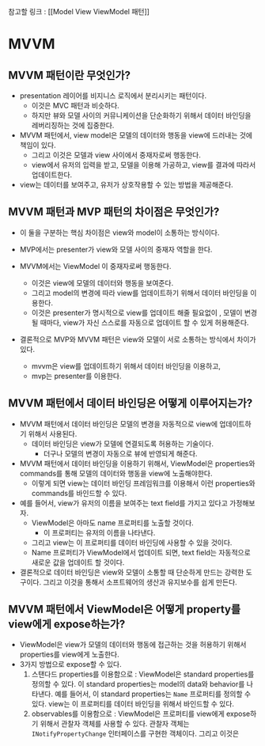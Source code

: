
참고할 링크 : [[Model View ViewModel 패턴]]

# MVVM 

## MVVM 패턴이란 무엇인가? 

- presentation 레이어를 비지니스 로직에서 분리시키는 패턴이다. 
	- 이것은 MVC 패턴과 비슷하다. 
	- 하지만 뷰와 모델 사이의 커뮤니케이션을 단순화하기 위해서 데이터 바인딩을 레버리징하는 것에 집중한다. 
- MVVM 패턴에서, view model은 모델의 데이터와 행동을 view에 드러내는 것에 책임이 있다. 
	- 그리고 이것은 모델과 view 사이에서 중재자로써 행동한다.
	- view에서 유저의 입력을 받고, 모델을 이용해 가공하고, view를 결과에 따라서 업데이트한다. 
- view는 데이터를 보여주고, 유저가 상호작용할 수 있는 방법을 제공해준다. 


## MVVM 패턴과 MVP 패턴의 차이점은 무엇인가? 

- 이 둘을 구분하는 핵심 차이점은 view와 model이 소통하는 방식이다. 

- MVP에서는 presenter가 view와 모델 사이의 중재자 역할을 한다. 
- MVVM에서는 ViewModel 이 중재자로써 행동한다. 
	- 이것은 view에 모델의 데이터와 행동을 보여준다. 
	- 그리고 model의 변경에 따라 view를 업데이트하기 위해서 데이터 바인딩을 이용한다.
	- 이것은 presenter가 명시적으로 view를 업데이트 해줄 필요없이 , 모델이 변경될 때마다, view가 자신 스스로를 자동으로 업데이트 할 수 있게 허용해준다. 
- 결론적으로 MVP와 MVVM 패턴은 view와 모델이 서로 소통하는 방식에서 차이가 있다. 
	- mvvm은 view를 업데이트하기 위해서 데이터 바인딩을 이용하고, 
	- mvp는 presenter를 이용한다.


## MVVM 패턴에서 데이터 바인딩은 어떻게 이루어지는가? 

- MVVM 패턴에서 데이터 바인딩은 모델의 변경을 자동적으로 view에 업데이트하기 위해서 사용된다. 
	- 데이터 바인딩은 view가 모델에 연결되도록 허용하는 기술이다. 
		- 더구나 모델의 변경이 자동으로 뷰에 반영되게 해준다. 
- MVVM 패턴에서 데이터 바인딩을 이용하기 위해서, ViewModel은 properties와 commands를 통해 모델의 데이터와 행동을 view에 노출해야한다.
	- 이렇게 되면 view는 데이터 바인딩 프레임워크를 이용해서 이런 properties와 commands를 바인드할 수 있다.
- 예를 들어서, view가 유저의 이름을 보여주는 text field를 가지고 있다고 가정해보자. 
	- ViewModel은 아마도 name 프로퍼티를 노출할 것이다. 
		- 이 프로퍼티는 유저의 이름을 나타낸다. 
	- 그리고 view는 이 프로퍼티를 데이터 바인딩에 사용할 수 있을 것이다. 
	- Name 프로퍼티가 ViewModel에서 업데이트 되면, text field는 자동적으로 새로운 값을 업데이트 할 것이다. 
- 결론적으로 데이터 바인딩은 view와 모델이 소통할 때 단순하게 만드는 강력한 도구이다. 그리고 이것을 통해서 소프트웨어의 생산과 유지보수를 쉽게 만든다. 


## MVVM 패턴에서 ViewModel은 어떻게 property를 view에게 expose하는가? 

- ViewModel은 view가 모델의 데이터와 행동에 접근하는 것을 허용하기 위해서 properties를  view에게 노출한다.
- 3가지 방법으로 expose할 수 있다. 
	1. 스탠다드 properties를 이용함으로 : ViewModel은 standard properties를 정의할 수 있다. 이 standard properties는 model의 data와 behavior를 나타낸다. 예를 들어서, 이 standard properties는 `Name` 프로퍼티를 정의할 수 있다. view는 이 프로퍼티를 데이터 바인딩을 위해서 바인드할 수 있다. 
	2. observables를 이용함으로 : ViewModel은 프로퍼티를 view에게 expose하기 위해서 관찰자 객체를 사용할 수 있다. 관찰자 객체는 `INotifyPropertyChange` 인터페이스를 구현한 객체이다. 그리고 이것은 


